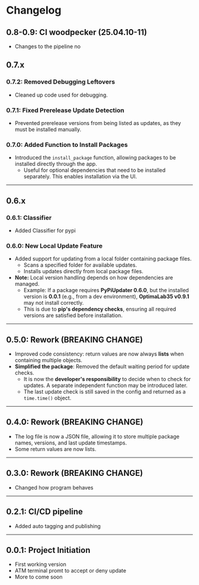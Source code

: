# Changelog

## 0.8-0.9: CI woodpecker (25.04.10-11)
- Changes to the pipeline no

## 0.7.x
### 0.7.2: Removed Debugging Leftovers
- Cleaned up code used for debugging.

### 0.7.1: Fixed Prerelease Update Detection
- Prevented prerelease versions from being listed as updates, as they must be installed manually.

### 0.7.0: Added Function to Install Packages
- Introduced the `install_package` function, allowing packages to be installed directly through the app.
  - Useful for optional dependencies that need to be installed separately. This enables installation via the UI.

---

## 0.6.x
### 0.6.1: Classifier
- Added Classifier for pypi

### 0.6.0: New Local Update Feature
- Added support for updating from a local folder containing package files.
  - Scans a specified folder for available updates.
  - Installs updates directly from local package files.
- **Note:** Local version handling depends on how dependencies are managed.
  - Example: If a package requires **PyPiUpdater 0.6.0**, but the installed version is **0.0.1** (e.g., from a dev environment), **OptimaLab35 v0.9.1** may not install correctly.
  - This is due to **pip's dependency checks**, ensuring all required versions are satisfied before installation.

---

## 0.5.0: Rework (BREAKING CHANGE)
- Improved code consistency: return values are now always **lists** when containing multiple objects.
- **Simplified the package**: Removed the default waiting period for update checks.
  - It is now the **developer's responsibility** to decide when to check for updates. A separate independent function may be introduced later.
  - The last update check is still saved in the config and returned as a `time.time()` object.

---

## 0.4.0: Rework (BREAKING CHANGE)
- The log file is now a JSON file, allowing it to store multiple package names, versions, and last update timestamps.
- Some return values are now lists.

---

## 0.3.0: Rework (BREAKING CHANGE)
- Changed how program behaves

---

## 0.2.1: CI/CD pipeline
- Added auto tagging and publishing

---

## 0.0.1: Project Initiation
- First working version
- ATM terminal promt to accept or deny update
- More to come soon
